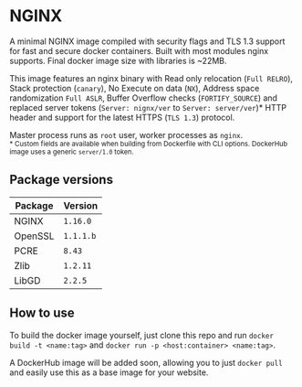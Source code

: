 # NGINX
A minimal NGINX image compiled with security flags and TLS 1.3 support for 
fast and secure docker containers. Built with most modules nginx supports. 
Final docker image size with libraries is ~22MB. 

This image features an nginx binary with Read only relocation (`Full RELRO`), 
Stack protection (`canary`), No Execute on data (`NX`), Address space randomization 
`Full ASLR`, Buffer Overflow checks (`FORTIFY_SOURCE`) and replaced server tokens 
(`Server: nignx/ver` to `Server: server/ver`)* HTTP header and support for the 
latest HTTPS (`TLS 1.3`) protocol.

Master process runs as `root` user, worker processes as `nginx`.  
<sub>* Custom fields are available when building from Dockerfile with CLI options. 
DockerHub image uses a generic `server/1.0` token. </sub>

## Package versions
|Package|Version|
|---|---|
|NGINX|`1.16.0`|
|OpenSSL|`1.1.1.b`|  
|PCRE|`8.43`|
|Zlib|`1.2.11`|
|LibGD|`2.2.5`|

## How to use
To build the docker image yourself, just clone this repo and run 
`docker build -t <name:tag>` and `docker run -p <host:container> <name:tag>`.  

A DockerHub image will be added soon, allowing you to just `docker pull` and
easily use this as a base image for your website.

